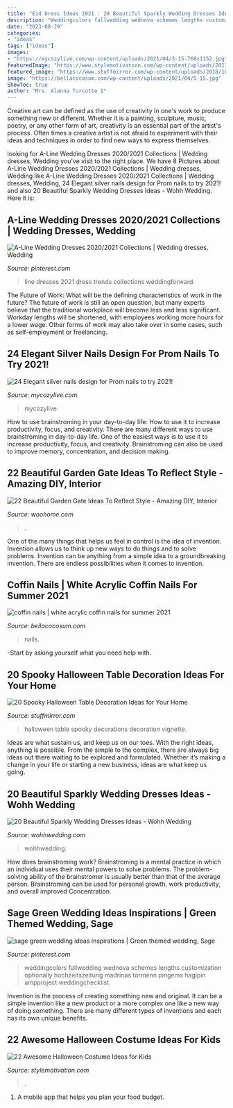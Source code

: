 ```yaml
---
title: "Eid Dress Ideas 2021 : 20 Beautiful Sparkly Wedding Dresses Ideas"
description: "Weddingcolors fallwedding wednova schemes lengths customization optionally hochzeitszeitung madrinas tormenn pingems hagipin ampproject weddingchecklist"
date: "2023-08-29"
categories:
- "ideas"
tags: ["ideas"]
images:
- "https://mycozylive.com/wp-content/uploads/2021/04/3-15-768x1152.jpg"
featuredImage: "https://www.stylemotivation.com/wp-content/uploads/2013/08/1121.jpg"
featured_image: "https://www.stuffmirror.com/wp-content/uploads/2018/10/Spooky-Halloween-Table-Decorations17.jpg"
image: "https://bellacocosum.com/wp-content/uploads/2021/04/5-15.jpg"
ShowToc: true
author: "Mrs. Alanna Turcotte I"
---
```



Creative art can be defined as the use of creativity in one's work to produce something new or different. Whether it is a painting, sculpture, music, poetry, or any other form of art, creativity is an essential part of the artist's process. Often times a creative artist is not afraid to experiment with their ideas and techniques in order to find new ways to express themselves.

	

		
looking for A-Line Wedding Dresses 2020/2021 Collections | Wedding dresses, Wedding you've visit to the right place. We have 8 Pictures about A-Line Wedding Dresses 2020/2021 Collections | Wedding dresses, Wedding like A-Line Wedding Dresses 2020/2021 Collections | Wedding dresses, Wedding, 24 Elegant silver nails design for Prom nails to try 2021! and also 20 Beautiful Sparkly Wedding Dresses Ideas - Wohh Wedding. Here it is:
		
    
## A-Line Wedding Dresses 2020/2021 Collections | Wedding Dresses, Wedding

<img loading=lazy src="https://i.pinimg.com/736x/09/b9/21/09b9218510fee646bdec2e97ea016240.jpg" onerror="this.onerror=null;this.src='https://tse2.mm.bing.net/th?id=OIP.ZYDGefhnwcXBG0kTtJo5WgHaO0&amp;pid=15.1';" alt="A-Line Wedding Dresses 2020/2021 Collections | Wedding dresses, Wedding">

_Source: pinterest.com_

>line dresses 2021 dress trends collections weddingforward. 

	

The Future of Work: What will be the defining characteristics of work in the future?
The future of work is still an open question, but many experts believe that the traditional workplace will become less and less significant. Workday lengths will be shortened, with employees working more hours for a lower wage. Other forms of work may also take over in some cases, such as self-employment or freelancing.

    
## 24 Elegant Silver Nails Design For Prom Nails To Try 2021!

<img loading=lazy src="https://mycozylive.com/wp-content/uploads/2021/04/3-15-768x1152.jpg" onerror="this.onerror=null;this.src='https://tse2.mm.bing.net/th?id=OIP.2pX9_Y6ZNsSKyagkosgeBQHaLH&amp;pid=15.1';" alt="24 Elegant silver nails design for Prom nails to try 2021!">

_Source: mycozylive.com_

>mycozylive. 

	

How to use brainstroming in your day-to-day life: How to use it to increase productivity, focus, and creativity.
There are many different ways to use brainstroming in day-to-day life. One of the easiest ways is to use it to increase productivity, focus, and creativity. Brainstroming can also be used to improve memory, concentration, and decision making.

    
## 22 Beautiful Garden Gate Ideas To Reflect Style - Amazing DIY, Interior

<img loading=lazy src="https://www.woohome.com/wp-content/uploads/2014/03/garden-gate-20.jpg" onerror="this.onerror=null;this.src='https://tse2.mm.bing.net/th?id=OIP.WbJj-2zvWaOQxS12KIGkEQHaJ4&amp;pid=15.1';" alt="22 Beautiful Garden Gate Ideas To Reflect Style - Amazing DIY, Interior">

_Source: woohome.com_

>. 

	

One of the many things that helps us feel in control is the idea of invention. Invention allows us to think up new ways to do things and to solve problems. Invention can be anything from a simple idea to a groundbreaking invention. There are endless possibilities when it comes to invention. 

    
## Coffin Nails | White Acrylic Coffin Nails For Summer 2021

<img loading=lazy src="https://bellacocosum.com/wp-content/uploads/2021/04/5-15.jpg" onerror="this.onerror=null;this.src='https://tse2.mm.bing.net/th?id=OIP.tlwLhFasU_zBU5CkoXRTBgHaLH&amp;pid=15.1';" alt="coffin nails | white acrylic coffin nails for summer 2021">

_Source: bellacocosum.com_

>nails. 

	

-Start by asking yourself what you need help with.

    
## 20 Spooky Halloween Table Decoration Ideas For Your Home

<img loading=lazy src="https://www.stuffmirror.com/wp-content/uploads/2018/10/Spooky-Halloween-Table-Decorations17.jpg" onerror="this.onerror=null;this.src='https://tse3.mm.bing.net/th?id=OIP.apYYbY7NztaQZJ8sYUQTUgHaIv&amp;pid=15.1';" alt="20 Spooky Halloween Table Decoration Ideas for Your Home">

_Source: stuffmirror.com_

>halloween table spooky decorations decoration vignette. 

	

Ideas are what sustain us, and keep us on our toes. With the right ideas, anything is possible. From the simple to the complex, there are always big ideas out there waiting to be explored and formulated. Whether it’s making a change in your life or starting a new business, ideas are what keep us going.

    
## 20 Beautiful Sparkly Wedding Dresses Ideas - Wohh Wedding

<img loading=lazy src="https://www.wohhwedding.com/wp-content/uploads/2016/04/Sparkly-Princess-Wedding-Dresses.jpg" onerror="this.onerror=null;this.src='https://tse2.mm.bing.net/th?id=OIP.U1_gOWFzaYiVqNYXeYBhbQHaK8&amp;pid=15.1';" alt="20 Beautiful Sparkly Wedding Dresses Ideas - Wohh Wedding">

_Source: wohhwedding.com_

>wohhwedding. 

	

How does brainstroming work?
Brainstroming is a mental practice in which an individual uses their mental powers to solve problems. The problem-solving ability of the brainstromer is usually better than that of the average person. Brainstroming can be used for personal growth, work productivity, and overall improved Concentration.

    
## Sage Green Wedding Ideas Inspirations | Green Themed Wedding, Sage

<img loading=lazy src="https://i.pinimg.com/736x/f4/a9/67/f4a967d1affbbfcafe79a718b161e2eb.jpg" onerror="this.onerror=null;this.src='https://tse4.mm.bing.net/th?id=OIP.0iHKHru2MMQ87T9tAcPiJAHaLG&amp;pid=15.1';" alt="sage green wedding ideas inspirations | Green themed wedding, Sage">

_Source: pinterest.com_

>weddingcolors fallwedding wednova schemes lengths customization optionally hochzeitszeitung madrinas tormenn pingems hagipin ampproject weddingchecklist. 

	

Invention is the process of creating something new and original. It can be a simple invention like a new product or a more complex one like a new way of doing something. There are many different types of inventions and each has its own unique benefits.

    
## 22 Awesome Halloween Costume Ideas For Kids

<img loading=lazy src="https://www.stylemotivation.com/wp-content/uploads/2013/08/1121.jpg" onerror="this.onerror=null;this.src='https://tse3.mm.bing.net/th?id=OIP.B0OlbAbU4OqpycX3F6RQSgHaLH&amp;pid=15.1';" alt="22 Awesome Halloween Costume Ideas for Kids">

_Source: stylemotivation.com_

>. 

	

1. A mobile app that helps you plan your food budget.

